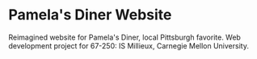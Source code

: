 # Pamela's Diner Website
Reimagined website for Pamela's Diner, local Pittsburgh favorite.
Web development project for 67-250: IS Millieux, Carnegie Mellon University.
